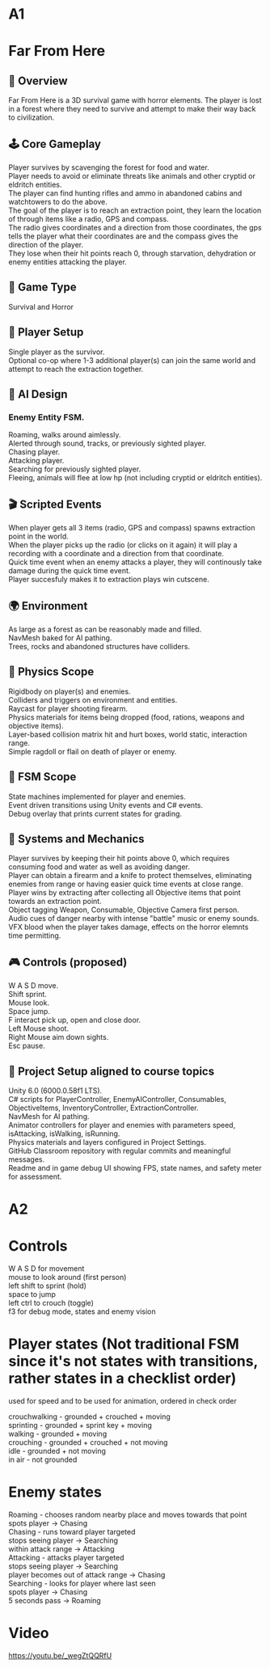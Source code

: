 # A1

# Far From Here

## 📌 Overview
Far From Here is a 3D survival game with horror elements. The player is lost in a forest where they need to survive and attempt to make their way back to civilization.

## 🕹️ Core Gameplay
Player survives by scavenging the forest for food and water.  
Player needs to avoid or eliminate threats like animals and other cryptid or eldritch entities.  
The player can find hunting rifles and ammo in abandoned cabins and watchtowers to do the above.  
The goal of the player is to reach an extraction point, they learn the location of through items like a radio, GPS and compass.  
The radio gives coordinates and a direction from those coordinates, the gps tells the player what their coordinates are and the compass gives the direction of the player.  
They lose when their hit points reach 0, through starvation, dehydration or enemy entities attacking the player.  

## 🎯 Game Type
Survival and Horror

## 👥 Player Setup
Single player as the survivor.  
Optional co-op where 1-3 additional player(s) can join the same world and attempt to reach the extraction together.  

## 🤖 AI Design
### Enemy Entity FSM.  
Roaming, walks around aimlessly.  
Alerted through sound, tracks, or previously sighted player.  
Chasing player.  
Attacking player.  
Searching for previously sighted player.  
Fleeing, animals will flee at low hp (not including cryptid or eldritch entities).  

## 🎬 Scripted Events
When player gets all 3 items (radio, GPS and compass) spawns extraction point in the world.  
When the player picks up the radio (or clicks on it again) it will play a recording with a coordinate and a direction from that coordinate.  
Quick time event when an enemy attacks a player, they will continously take damage during the quick time event.  
Player succesfuly makes it to extraction plays win cutscene.  

## 🌍 Environment
As large as a forest as can be reasonably made and filled.  
NavMesh baked for AI pathing.  
Trees, rocks and abandoned structures have colliders.  

## 🧪 Physics Scope
Rigidbody on player(s) and enemies.  
Colliders and triggers on environment and entities.  
Raycast for player shooting firearm.  
Physics materials for items being dropped (food, rations, weapons and objective items).  
Layer-based collision matrix hit and hurt boxes, world static, interaction range.  
Simple ragdoll or flail on death of player or enemy.  

## 🧠 FSM Scope
State machines implemented for player and enemies.  
Event driven transitions using Unity events and C# events.   
Debug overlay that prints current states for grading.  

## 🧩 Systems and Mechanics
Player survives by keeping their hit points above 0, which requires consuming food and water as well as avoiding danger.  
Player can obtain a firearm and a knife to protect themselves, eliminating enemies from range or having easier quick time events at close range.  
Player wins by extracting after collecting all Objective items that point towards an extraction point.  
Object tagging Weapon, Consumable, Objective
Camera first person.  
Audio cues of danger nearby with intense "battle" music or enemy sounds.  
VFX blood when the player takes damage, effects on the horror elemnts time permitting.  

## 🎮 Controls (proposed)
W A S D move.  
Shift sprint.  
Mouse look.  
Space jump.  
F interact pick up, open and close door.  
Left Mouse shoot.  
Right Mouse aim down sights.  
Esc pause.  

## 📂 Project Setup aligned to course topics
Unity 6.0 (6000.0.58f1 LTS).  
C# scripts for PlayerController, EnemyAIController, Consumables, ObjectiveItems, InventoryController, ExtractionController.  
NavMesh for AI pathing.  
Animator controllers for player and enemies with parameters speed, isAttacking, isWalking, isRunning.  
Physics materials and layers configured in Project Settings.  
GitHub Classroom repository with regular commits and meaningful messages.  
Readme and in game debug UI showing FPS, state names, and safety meter for assessment.  


# A2

# Controls
W A S D for movement  
mouse to look around (first person)  
left shift to sprint (hold)  
space to jump  
left ctrl to crouch (toggle)  
f3 for debug mode, states and enemy vision  

# Player states (Not traditional FSM since it's not states with transitions, rather states in a checklist order)
used for speed and to be used for animation, ordered in check order  
  
crouchwalking - grounded + crouched + moving  
sprinting - grounded + sprint key + moving  
walking - grounded + moving  
crouching - grounded + crouched + not moving  
idle - grounded + not moving  
in air - not grounded  

# Enemy states
Roaming - chooses random nearby place and moves towards that point  
	spots player -> Chasing  
Chasing - runs toward player targeted  
	stops seeing player -> Searching  
	within attack range -> Attacking  
Attacking - attacks player targeted  
	stops seeing player -> Searching  
	player becomes out of attack range -> Chasing  
Searching - looks for player where last seen  
	spots player -> Chasing  
	5 seconds pass -> Roaming  
	
# Video
https://youtu.be/_wegZtQQRfU